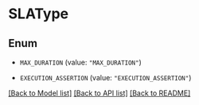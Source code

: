 # SLAType

## Enum


* `MAX_DURATION` (value: `"MAX_DURATION"`)

* `EXECUTION_ASSERTION` (value: `"EXECUTION_ASSERTION"`)


[[Back to Model list]](../README.md#documentation-for-models) [[Back to API list]](../README.md#documentation-for-api-endpoints) [[Back to README]](../README.md)


